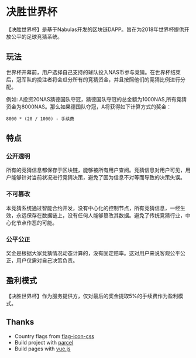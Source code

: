 # 决胜世界杯

【决胜世界杯】是基于Nabulas开发的区块链DAPP。旨在为2018年世界杯提供开放公平的足球竞猜系统。

## 玩法

世界杯开幕前，用户选择自己支持的球队投入NAS币参与竞猜。在世界杯结束后，冠军队的投注者将会瓜分所有的竞猜资金，并且按照他们的竞猜比例进行分配。

例如: A投资20NAS猜德国队夺冠，猜德国队夺冠的总金额为1000NAS,所有竞猜资金为8000NAS。那么如果德国队夺冠，A将获得如下计算方式的奖金：

```
8000 * (20 / 1000) - 手续费
```

## 特点

### 公开透明

所有的竞猜信息都保存于区块链，能够被所有用户查阅。竞猜信息对用户可见，用户能够针对当前状况进行竞猜决策，避免了因为信息不对等而导致的决策失误。

### 不可篡改

本竞猜系统通过智能合约开发，没有中心化的控制节点，所有竞猜信息，一经生效，永远保存在数据链上，没有任何人能够篡改其数据。避免了传统竞猜行业，中心化节点作恶的可能。

### 公平公正

奖金是根据大家竞猜情况动态计算的，没有固定赔率。这对用户来说客观公平公正，用户仅需对自己决策负责。

## 盈利模式

【决胜世界杯】作为服务提供方，仅对最后的奖金提取5%的手续费作为盈利模式。

## Thanks

- Country flags from [flag-icon-css](https://github.com/lipis/flag-icon-css)
- Build project with [parcel](https://parceljs.org/)
- Build pages with [vue.js](https://vuejs.org/)
